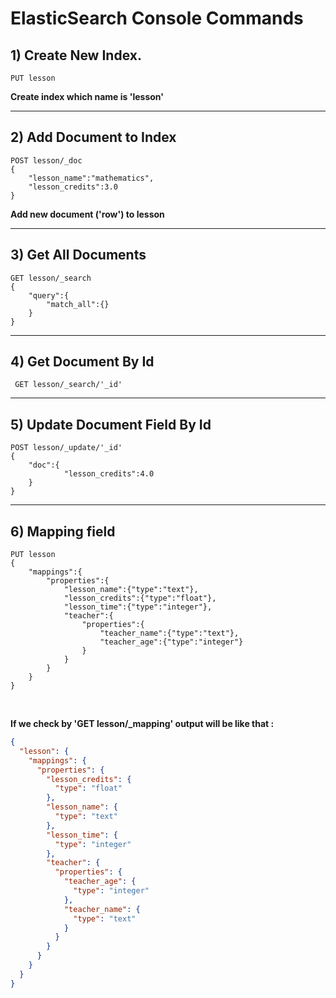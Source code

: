 # ElasticSearch Console Commands

## 1) Create New Index.
    PUT lesson
**Create index which name is 'lesson'**

<hr>

## 2) Add Document to Index
    POST lesson/_doc
    {
        "lesson_name":"mathematics",
        "lesson_credits":3.0
    }
**Add new document ('row') to lesson**

<hr>

## 3) Get All Documents
    GET lesson/_search
    {
        "query":{
            "match_all":{}
        }
    }

<hr>

## 4) Get Document By Id
     GET lesson/_search/'_id'

<hr>

## 5) Update Document Field By Id
    POST lesson/_update/'_id'
    {
        "doc":{
                "lesson_credits":4.0
        }
    }

<hr>

## 6) Mapping field

    PUT lesson
    {
        "mappings":{
            "properties":{
                "lesson_name":{"type":"text"},
                "lesson_credits":{"type":"float"},
                "lesson_time":{"type":"integer"},
                "teacher":{
                    "properties":{
                        "teacher_name":{"type":"text"},
                        "teacher_age":{"type":"integer"}
                    }
                }
            }
        }
    }

<br>

**If we check by 'GET lesson/_mapping' output will be like that :**

```json
{
  "lesson": {
    "mappings": {
      "properties": {
        "lesson_credits": {
          "type": "float"
        },
        "lesson_name": {
          "type": "text"
        },
        "lesson_time": {
          "type": "integer"
        },
        "teacher": {
          "properties": {
            "teacher_age": {
              "type": "integer"
            },
            "teacher_name": {
              "type": "text"
            }
          }
        }
      }
    }
  }
}
```